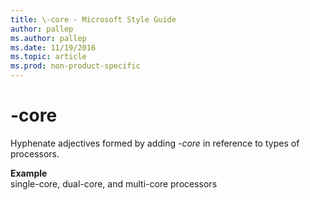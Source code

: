 ```yaml
---
title: \-core - Microsoft Style Guide
author: pallep
ms.author: pallep
ms.date: 11/19/2016
ms.topic: article
ms.prod: non-product-specific
---
```


# \-core

Hyphenate adjectives formed by adding *-core* in reference to types of processors.

**Example**  
single-core, dual-core, and multi-core processors
